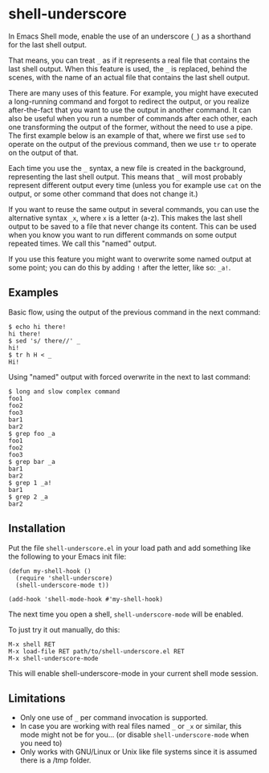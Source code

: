 # shell-underscore

In Emacs Shell mode, enable the use of an underscore (```_```) as a
shorthand for the last shell output.

That means, you can treat ```_``` as if it represents a real file that
contains the last shell output.  When this feature is used, the
```_``` is replaced, behind the scenes, with the name of an actual
file that contains the last shell output.

There are many uses of this feature.  For example, you might have
executed a long-running command and forgot to redirect the output, or
you realize after-the-fact that you want to use the output in another
command.  It can also be useful when you run a number of commands
after each other, each one transforming the output of the former,
without the need to use a pipe.  The first example below is an example
of that, where we first use ```sed``` to operate on the output of the
previous command, then we use ```tr``` to operate on the output of
that.

Each time you use the ```_``` syntax, a new file is created in the
background, representing the last shell output. This means that
```_``` will most probably represent different output every time
(unless you for example use ```cat``` on the output, or some other
command that does not change it.)

If you want to reuse the same output in several commands, you can use
the alternative syntax ```_x```, where ```x``` is a letter (a-z). This
makes the last shell output to be saved to a file that never change
its content. This can be used when you know you want to run different
commands on some output repeated times. We call this "named" output.

If you use this feature you might want to overwrite some named output
at some point; you can do this by adding ```!``` after the letter,
like so: ```_a!```.

## Examples

Basic flow, using the output of the previous command in the next
command:

```
$ echo hi there!
hi there!
$ sed 's/ there//' _
hi!
$ tr h H < _
Hi!
```

Using "named" output with forced overwrite in the next to last command:

```
$ long and slow complex command
foo1
foo2
foo3
bar1
bar2
$ grep foo _a
foo1
foo2
foo3
$ grep bar _a
bar1
bar2
$ grep 1 _a!
bar1
$ grep 2 _a
bar2
```

## Installation

Put the file ```shell-underscore.el``` in your load path and add
something like the following to your Emacs init file:

```emacs-lisp
(defun my-shell-hook ()
  (require 'shell-underscore)
  (shell-underscore-mode t))

(add-hook 'shell-mode-hook #'my-shell-hook)
```

The next time you open a shell, ```shell-underscore-mode``` will be enabled.

To just try it out manually, do this:

```
M-x shell RET
M-x load-file RET path/to/shell-underscore.el RET
M-x shell-underscore-mode
```

This will enable shell-underscore-mode in your current shell mode session.

## Limitations

- Only one use of ```_``` per command invocation is supported.
- In case you are working with real files named ```_``` or ```_x``` or similar, this mode might not be for you... (or disable ```shell-underscore-mode``` when you need to)
- Only works with GNU/Linux or Unix like file systems since it is assumed there is a /tmp folder.

